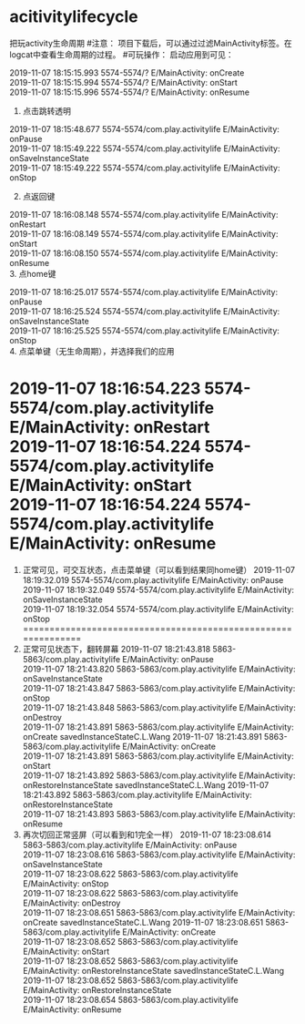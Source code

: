 # acitivitylifecycle
把玩activity生命周期
#注意：
项目下载后，可以通过过滤MainActivity标签。在logcat中查看生命周期的过程。
#可玩操作：
启动应用到可见：

2019-11-07 18:15:15.993 5574-5574/? E/MainActivity: onCreate  
2019-11-07 18:15:15.994 5574-5574/? E/MainActivity: onStart  
2019-11-07 18:15:15.996 5574-5574/? E/MainActivity: onResume  
1. 点击跳转透明

2019-11-07 18:15:48.677 5574-5574/com.play.activitylife E/MainActivity: onPause  
2019-11-07 18:15:49.222 5574-5574/com.play.activitylife E/MainActivity: onSaveInstanceState  
2019-11-07 18:15:49.222 5574-5574/com.play.activitylife E/MainActivity: onStop  

2. 点返回键

2019-11-07 18:16:08.148 5574-5574/com.play.activitylife E/MainActivity: onRestart  
2019-11-07 18:16:08.149 5574-5574/com.play.activitylife E/MainActivity: onStart  
2019-11-07 18:16:08.150 5574-5574/com.play.activitylife E/MainActivity: onResume  
3. 点home键

2019-11-07 18:16:25.017 5574-5574/com.play.activitylife E/MainActivity: onPause  
2019-11-07 18:16:25.524 5574-5574/com.play.activitylife E/MainActivity: onSaveInstanceState  
2019-11-07 18:16:25.525 5574-5574/com.play.activitylife E/MainActivity: onStop  
4. 点菜单键（无生命周期），并选择我们的应用

2019-11-07 18:16:54.223 5574-5574/com.play.activitylife E/MainActivity: onRestart  
2019-11-07 18:16:54.224 5574-5574/com.play.activitylife E/MainActivity: onStart  
2019-11-07 18:16:54.224 5574-5574/com.play.activitylife E/MainActivity: onResume  
=============================================================
1. 正常可见，可交互状态，点击菜单键（可以看到结果同home键）
2019-11-07 18:19:32.019 5574-5574/com.play.activitylife E/MainActivity: onPause  
2019-11-07 18:19:32.049 5574-5574/com.play.activitylife E/MainActivity: onSaveInstanceState  
2019-11-07 18:19:32.054 5574-5574/com.play.activitylife E/MainActivity: onStop  
==============================================================
1. 正常可见状态下，翻转屏幕
2019-11-07 18:21:43.818 5863-5863/com.play.activitylife E/MainActivity: onPause  
2019-11-07 18:21:43.820 5863-5863/com.play.activitylife E/MainActivity: onSaveInstanceState  
2019-11-07 18:21:43.847 5863-5863/com.play.activitylife E/MainActivity: onStop  
2019-11-07 18:21:43.848 5863-5863/com.play.activitylife E/MainActivity: onDestroy  
2019-11-07 18:21:43.891 5863-5863/com.play.activitylife E/MainActivity: onCreate savedInstanceStateC.L.Wang
2019-11-07 18:21:43.891 5863-5863/com.play.activitylife E/MainActivity: onCreate  
2019-11-07 18:21:43.891 5863-5863/com.play.activitylife E/MainActivity: onStart  
2019-11-07 18:21:43.892 5863-5863/com.play.activitylife E/MainActivity: onRestoreInstanceState  savedInstanceStateC.L.Wang
2019-11-07 18:21:43.892 5863-5863/com.play.activitylife E/MainActivity: onRestoreInstanceState  
2019-11-07 18:21:43.893 5863-5863/com.play.activitylife E/MainActivity: onResume  
2. 再次切回正常竖屏（可以看到和1完全一样）
2019-11-07 18:23:08.614 5863-5863/com.play.activitylife E/MainActivity: onPause  
2019-11-07 18:23:08.616 5863-5863/com.play.activitylife E/MainActivity: onSaveInstanceState  
2019-11-07 18:23:08.622 5863-5863/com.play.activitylife E/MainActivity: onStop  
2019-11-07 18:23:08.622 5863-5863/com.play.activitylife E/MainActivity: onDestroy  
2019-11-07 18:23:08.651 5863-5863/com.play.activitylife E/MainActivity: onCreate savedInstanceStateC.L.Wang
2019-11-07 18:23:08.651 5863-5863/com.play.activitylife E/MainActivity: onCreate  
2019-11-07 18:23:08.652 5863-5863/com.play.activitylife E/MainActivity: onStart  
2019-11-07 18:23:08.652 5863-5863/com.play.activitylife E/MainActivity: onRestoreInstanceState  savedInstanceStateC.L.Wang
2019-11-07 18:23:08.652 5863-5863/com.play.activitylife E/MainActivity: onRestoreInstanceState  
2019-11-07 18:23:08.654 5863-5863/com.play.activitylife E/MainActivity: onResume  




